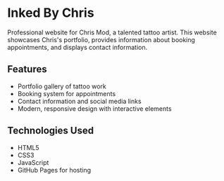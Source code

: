 # Inked By Chris

Professional website for Chris Mod, a talented tattoo artist. This website showcases Chris's portfolio, provides information about booking appointments, and displays contact information.

## Features
- Portfolio gallery of tattoo work
- Booking system for appointments
- Contact information and social media links
- Modern, responsive design with interactive elements

## Technologies Used
- HTML5
- CSS3
- JavaScript
- GitHub Pages for hosting
